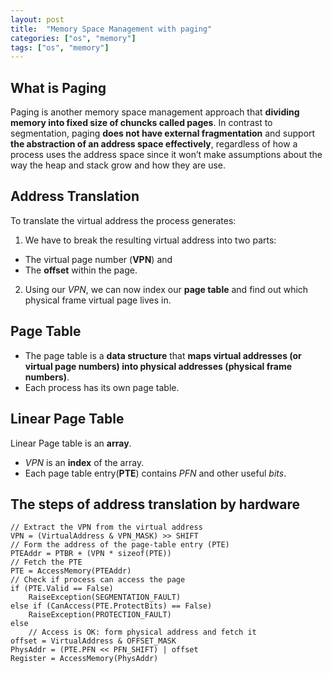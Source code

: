 ```yaml
---
layout: post
title:  "Memory Space Management with paging"
categories: ["os", "memory"]
tags: ["os", "memory"]
---
```


## What is Paging

Paging is another memory space management approach that **dividing memory into fixed size of chuncks called pages**. In contrast to segmentation, paging **does not have external fragmentation** and support **the abstraction of an address space effectively**, regardless of how a process uses the address space since it won’t make assumptions about the way the heap and stack grow and how they are use.

## Address Translation

To translate the virtual address the process generates:

1. We have to break the resulting virtual address into two parts:
  - The virtual page number (**VPN**) and
  - The **offset** within the page.
2. Using our *VPN*, we can now index our **page table** and find out which physical frame virtual page lives in.

## Page Table

- The page table is a **data structure** that **maps virtual addresses (or virtual page numbers) into physical addresses (physical frame numbers)**.
- Each process has its own page table.

## Linear Page Table

Linear Page table is an **array**.

- *VPN* is an **index** of the array.
- Each page table entry(**PTE**) contains *PFN* and other useful *bits*.

## The steps of address translation by hardware

```
// Extract the VPN from the virtual address
VPN = (VirtualAddress & VPN_MASK) >> SHIFT
// Form the address of the page-table entry (PTE)
PTEAddr = PTBR + (VPN * sizeof(PTE))
// Fetch the PTE
PTE = AccessMemory(PTEAddr)
// Check if process can access the page
if (PTE.Valid == False)
    RaiseException(SEGMENTATION_FAULT)
else if (CanAccess(PTE.ProtectBits) == False)
    RaiseException(PROTECTION_FAULT)
else
    // Access is OK: form physical address and fetch it
offset = VirtualAddress & OFFSET_MASK
PhysAddr = (PTE.PFN << PFN_SHIFT) | offset
Register = AccessMemory(PhysAddr)
```
